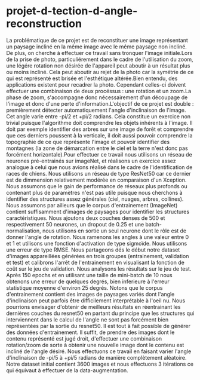 # projet-d-tection-d-angle-reconstruction
La problématique de ce projet est de reconstituer une image représentant un paysage incliné en la même image avec le même paysage non incliné. De plus, on cherche à effectuer ce travail sans tronquer l'image initiale.Lors de la prise de photo, particuliérement dans le cadre de l'utilisation du zoom, une légére rotation non désirée de l'appareil peut aboutir à un résultat plus ou moins incliné. Cela peut aboutir au rejet de la photo car la symétrie de ce qui est représenté est brisée et l'esthétique altérée.Bien entendu, des applications existent pour recadrer la photo. Cependant celles-ci doivent effectuer une combinaison de deux procéssus : une rotation et un zoom.La phase de zoom, s'accompagne donc nécessairement d'un découpage de l'image et donc d'une perte d'information.L'objectif de ce projet est double : premièrement détecter automatiquement l'angle d'inclinaison de l'image. Cet angle varie entre -pi/2 et +pi/2 radians. Cela constitue un exercice non trivial puisque l'algorithme doit comprendre les objets inhérents à l'image. Il doit par exemple identifier des arbres sur une image de forêt et comprendre que ces derniers poussent à la verticale, il doit aussi pouvoir comprendre la topographie de ce que représente l'image et pouvoir identifier des montagnes (la zone de démarcation entre le ciel et la terre n'est donc pas forcément horizontale).Pour effectuer ce travail nous utilisons un réseau de neurones pré-entrainés sur imageNet, et réalisons un exercice assez analogue à celui que nous avions réalisé dans le cadre de l'identification de races de chiens. Nous utilisons un réseau de type ResNet50 car ce dernier est de dimmension relativement modérée en comparaison d'un Xception. Nous assumons que le gain de performance de réseaux plus profonds ou contenant plus de paramètres n'est pas utile puisque nous cherchons à identifier des structures assez générales (ciel, nuages, arbres, collines). Nous assumons par ailleurs que le corpus d'entrainement (ImageNet) contient suffisamment d'images de paysages pour identifier les structures caractéristiques. Nous ajoutons deux couches denses de 500 et respectivement 50 neurones, un dropout de 0.25 et une batch-normalisation, nous utilisons en sortie un seul neurone dont le rôle est de donner l'angle de rotation. Nous ramenons les angles à une valeur entre 0 et 1 et utilisons une fonction d'activation de type sigmoïde. Nous utilisons une erreur de type RMSE. Nous partageons dés le début notre dataset d'images appareillées générées en trois groupes (entrainement, validation et test) et calibrons l'arrêt de l'entrainement en visualisant la fonction de coût sur le jeu de validation. Nous analysons les résultats sur le jeu de test. Après 150 epochs et en utilisant une taille de mini-batch de 10 nous obtenons une erreur de quelques degrés, bien inferieure à l'erreur statistique moyenne d'environ 25 degrés. Notons que le corpus d'entrainement contient des images de paysages variés dont l'angle d'inclinaison peut parfois être difficilement interprétable à l'oeil nu. Nous pourrions envisager d'obtenir de meilleurs résultats en réentrainant les dernières couches du resnet50 en partant du principe que les structures qui interviennent dans le calcul de l'angle ne sont pas forcément bien représentées par la sortie du resnet50. Il est tout à fait possible de générer des données d'entrainement. Il suffit, de prendre des images dont le contenu représenté est jugé droit, d'effectuer une combinaison rotation/zoom de sorte à obtenir une nouvelle image dont le contenu est incliné de l'angle désiré. Nous effectuons ce travail en faisant varier l'angle d'inclinaison de -pi/5 à +pi/5 radians de manière complètement aléatoire. Notre dataset initial contient 3600 images et nous effectuons 3 itérations ce qui équivaut à effectuer de la data-augmentation.
